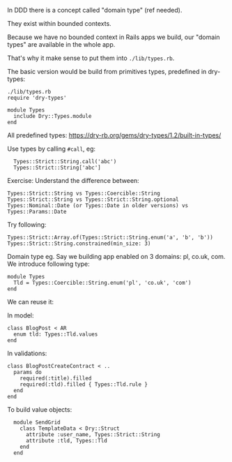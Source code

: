 In DDD there is a concept called "domain type" (ref needed).

They exist within bounded contexts.

Because we have no bounded context in Rails apps we build, our "domain types" are available in the whole app.

That's why it make sense to put them into `./lib/types.rb`.

The basic version would be build from primitives types, predefined in dry-types:

```
./lib/types.rb
require 'dry-types'

module Types
  include Dry::Types.module
end
```

All predefined types: https://dry-rb.org/gems/dry-types/1.2/built-in-types/

Use types by calling `#call`, eg:
```
  Types::Strict::String.call('abc')
  Types::Strict::String['abc']
```

Exercise: Understand the difference between:
```
Types::Strict::String vs Types::Coercible::String
Types::Strict::String vs Types::Strict::String.optional
Types::Nominal::Date (or Types::Date in older versions) vs Types::Params::Date
```

Try following:
```
Types::Strict::Array.of(Types::Strict::String.enum('a', 'b', 'b'))
Types::Strict::String.constrained(min_size: 3)
```

Domain type eg.
Say we building app enabled on 3 domains: pl, co.uk, com.
We introduce following type:

```
module Types
  Tld = Types::Coercible::String.enum('pl', 'co.uk', 'com')
end
```

We can reuse it:

In model:
```
class BlogPost < AR
  enum tld: Types::Tld.values
end
```

In validations:

```
class BlogPostCreateContract < ..
  params do
    required(:title).filled
    required(:tld).filled { Types::Tld.rule }
  end
end
```

To build value objects:

```
  module SendGrid
    class TemplateData < Dry::Struct
      attribute :user_name, Types::Strict::String
      attribute :tld, Types::Tld
    end
  end
```
